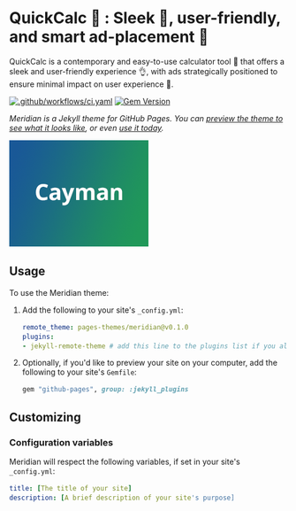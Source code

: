 # QuickCalc 🚀 : Sleek 🌟, user-friendly, and smart ad-placement 🎯

QuickCalc is a contemporary and easy-to-use calculator tool 🔧 that offers a sleek and user-friendly experience 👌, with ads strategically positioned to ensure minimal impact on user experience 📱.

[![.github/workflows/ci.yaml](https://github.com/pages-themes/meridian/actions/workflows/ci.yaml/badge.svg)](https://github.com/pages-themes/meridian/actions/workflows/ci.yaml) [![Gem Version](https://badge.fury.io/rb/jekyll-theme-meridian.svg)](https://badge.fury.io/rb/jekyll-theme-meridian)

*Meridian is a Jekyll theme for GitHub Pages. You can [preview the theme to see what it looks like](http://pages-themes.github.io/meridian), or even [use it today](#usage).*

![Thumbnail of Meridian](thumbnail.png)

## Usage

To use the Meridian theme:

1. Add the following to your site's `_config.yml`:

    ```yml
    remote_theme: pages-themes/meridian@v0.1.0
    plugins:
    - jekyll-remote-theme # add this line to the plugins list if you already have one
    ```

2. Optionally, if you'd like to preview your site on your computer, add the following to your site's `Gemfile`:

    ```ruby
    gem "github-pages", group: :jekyll_plugins
    ```

## Customizing

### Configuration variables

Meridian will respect the following variables, if set in your site's `_config.yml`:

```yml
title: [The title of your site]
description: [A brief description of your site's purpose]
